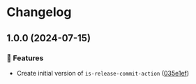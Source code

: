 # Changelog

## 1.0.0 (2024-07-15)


### 🚀 Features

* Create initial version of `is-release-commit-action` ([035e1ef](https://github.com/NiverEngineering/is-release-commit-action/commit/035e1efc7e3a40a1d56cd5f3a7fac58865c0d946))
